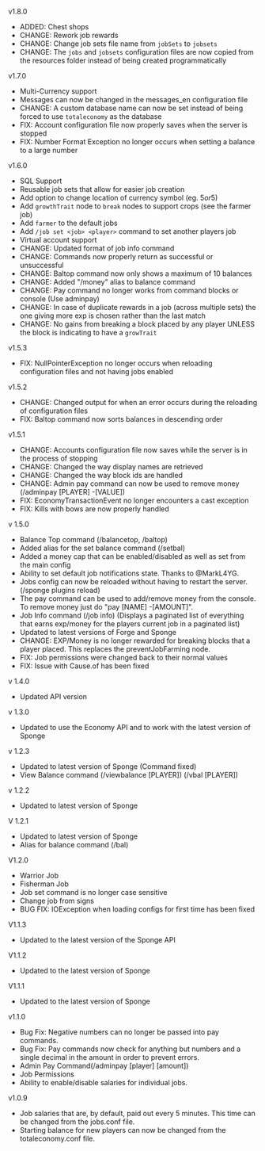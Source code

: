 v1.8.0

+ ADDED: Chest shops
+ CHANGE: Rework job rewards
+ CHANGE: Change job sets file name from `jobSets` to `jobsets`
+ CHANGE: The `jobs` and `jobsets` configuration files are now copied from the resources folder instead of being created programmatically

v1.7.0

+ Multi-Currency support
+ Messages can now be changed in the messages_en configuration file
+ CHANGE: A custom database name can now be set instead of being forced to use `totaleconomy` as the database
+ FIX: Account configuration file now properly saves when the server is stopped
+ FIX: Number Format Exception no longer occurs when setting a balance to a large number

v1.6.0

+ SQL Support
+ Reusable job sets that allow for easier job creation
+ Add option to change location of currency symbol (eg. $5 or 5$)
+ Add `growthTrait` node to `break` nodes to support crops (see the farmer job)
+ Add `farmer` to the default jobs
+ Add `/job set <job> <player>` command to set another players job
+ Virtual account support
+ CHANGE: Updated format of job info command
+ CHANGE: Commands now properly return as successful or unsuccessful
+ CHANGE: Baltop command now only shows a maximum of 10 balances
+ CHANGE: Added "/money" alias to balance command
+ CHANGE: Pay command no longer works from command blocks or console (Use adminpay)
+ CHANGE: In case of duplicate rewards in a job (across multiple sets) the one giving more exp is chosen rather than the last match
+ CHANGE: No gains from breaking a block placed by any player UNLESS the block is indicating to have a `growTrait`

v1.5.3

+ FIX: NullPointerException no longer occurs when reloading configuration files and not having jobs enabled

v1.5.2

+ CHANGE: Changed output for when an error occurs during the reloading of configuration files
+ FIX: Baltop command now sorts balances in descending order

v1.5.1

+ CHANGE: Accounts configuration file now saves while the server is in the process of stopping
+ CHANGE: Changed the way display names are retrieved
+ CHANGE: Changed the way block ids are handled
+ CHANGE: Admin pay command can now be used to remove money (/adminpay [PLAYER] -[VALUE])
+ FIX: EconomyTransactionEvent no longer encounters a cast exception
+ FIX: Kills with bows are now properly handled

v 1.5.0

+ Balance Top command (/balancetop, /baltop)
+ Added alias for the set balance command (/setbal)
+ Added a money cap that can be enabled/disabled as well as set from the main config
+ Ability to set default job notifications state. Thanks to @MarkL4YG.
+ Jobs config can now be reloaded without having to restart the server. (/sponge plugins reload)
+ The pay command can be used to add/remove money from the console. To remove money just do "pay [NAME] -[AMOUNT]".
+ Job Info command (/job info) (Displays a paginated list of everything that earns exp/money for the players current job in a paginated list)
+ Updated to latest versions of Forge and Sponge
+ CHANGE: EXP/Money is no longer rewarded for breaking blocks that a player placed. This replaces the preventJobFarming node.
+ FIX: Job permissions were changed back to their normal values
+ FIX: Issue with Cause.of has been fixed

v 1.4.0

+ Updated API version

v 1.3.0

+ Updated to use the Economy API and to work with the latest version of Sponge

v 1.2.3

+ Updated to latest version of Sponge (Command fixed)
+ View Balance command (/viewbalance [PLAYER]) (/vbal [PLAYER])

v 1.2.2

+ Updated to latest version of Sponge

V 1.2.1

+ Updated to latest version of Sponge
+ Alias for balance command (/bal)

V1.2.0

+ Warrior Job
+ Fisherman Job
+ Job set command is no longer case sensitive
+ Change job from signs
+ BUG FIX: IOException when loading configs for first time has been fixed

V1.1.3

+ Updated to the latest version of the Sponge API

V1.1.2

+ Updated to the latest version of Sponge

V1.1.1

+ Updated to the latest version of Sponge

v1.1.0

+ Bug Fix: Negative numbers can no longer be passed into pay commands.
+ Bug Fix: Pay commands now check for anything but numbers and a single decimal in the amount in order to prevent errors.
+ Admin Pay Command(/adminpay [player] [amount])
+ Job Permissions
+ Ability to enable/disable salaries for individual jobs.

v1.0.9

+ Job salaries that are, by default, paid out every 5 minutes. This time can be changed from the jobs.conf file.
+ Starting balance for new players can now be changed from the totaleconomy.conf file.

